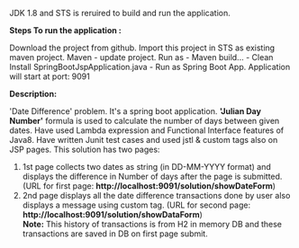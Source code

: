JDK 1.8 and STS is reruired to build and run the application.

<b>Steps To run the application :</b>

Download the project from github.
Import this project in STS as existing maven project. 
Maven - update project.
Run as - Maven build... - Clean Install
SpringBootJspApplication.java - Run as Spring Boot App.
Application will start at port: 9091

<b>Description:</b>

'Date Difference' problem. 
It's a spring boot application.
<b>'Julian Day Number'</b> formula is used to calculate the number of days between given dates.
Have used Lambda expression and Functional Interface features of Java8.
Have written Junit test cases and used jstl & custom tags also on JSP pages. 
This solution has two pages:
1. 1st page collects two dates as string (in DD-MM-YYYY format) and displays the difference in Number of days after the page is submitted.
(URL for first page: <b>http://localhost:9091/solution/showDateForm</b>)
2. 2nd page displays all the date difference transactions done by user also displays a message using custom tag. 
(URL for second page: <b>http://localhost:9091/solution/showDataForm</b>)<br>
<b>Note:</b> This history of transactions is from H2 in memory DB and these transactions are saved in DB on first page submit.
